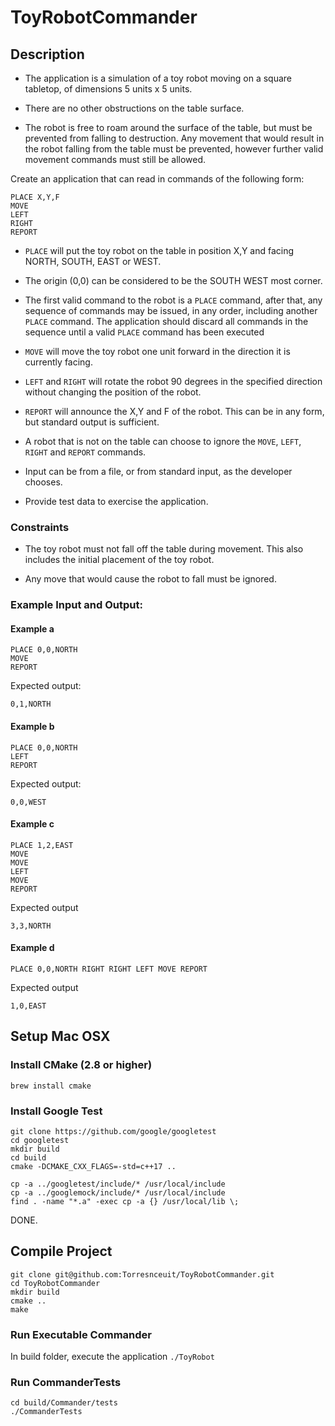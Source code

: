 # ToyRobotCommander

## Description

* The application is a simulation of a toy robot moving on a square tabletop, of dimensions 5 units x 5 units.

* There are no other obstructions on the table surface.

* The robot is free to roam around the surface of the table, but must be prevented from falling to destruction. Any movement that would result in the robot falling from the table must be prevented, however further valid movement commands must still be allowed.

Create an application that can read in commands of the following form:
```
PLACE X,Y,F
MOVE
LEFT
RIGHT
REPORT
```

* `PLACE` will put the toy robot on the table in position X,Y and facing NORTH, SOUTH, EAST or WEST.

* The origin (0,0) can be considered to be the SOUTH WEST most corner.

* The first valid command to the robot is a `PLACE` command, after that, any sequence of commands may be issued, in any order, including another `PLACE` command. The application should discard all commands in the sequence until a valid `PLACE` command has been executed

* `MOVE` will move the toy robot one unit forward in the direction it is currently facing.

* `LEFT` and `RIGHT` will rotate the robot 90 degrees in the specified direction without changing the position of the robot.

* `REPORT` will announce the X,Y and F of the robot. This can be in any form, but standard output is sufficient.

* A robot that is not on the table can choose to ignore the `MOVE`, `LEFT`, `RIGHT` and `REPORT` commands.

* Input can be from a file, or from standard input, as the developer chooses.

* Provide test data to exercise the application.

### Constraints

* The toy robot must not fall off the table during movement. This also includes the initial placement of the toy robot.

* Any move that would cause the robot to fall must be ignored.

### Example Input and Output:

#### Example a

    PLACE 0,0,NORTH
    MOVE
    REPORT

Expected output:

    0,1,NORTH

#### Example b

    PLACE 0,0,NORTH
    LEFT
    REPORT

Expected output:

    0,0,WEST

#### Example c

    PLACE 1,2,EAST
    MOVE
    MOVE
    LEFT
    MOVE
    REPORT

Expected output

    3,3,NORTH
    
 #### Example d

    PLACE 0,0,NORTH RIGHT RIGHT LEFT MOVE REPORT

Expected output

    1,0,EAST
    
## Setup Mac OSX

### Install CMake (2.8 or higher)
```brew install cmake```
### Install Google Test
```
git clone https://github.com/google/googletest
cd googletest
mkdir build
cd build
cmake -DCMAKE_CXX_FLAGS=-std=c++17 ..

cp -a ../googletest/include/* /usr/local/include
cp -a ../googlemock/include/* /usr/local/include
find . -name "*.a" -exec cp -a {} /usr/local/lib \;
```
DONE.

## Compile Project
```
git clone git@github.com:Torresnceuit/ToyRobotCommander.git
cd ToyRobotCommander
mkdir build
cmake ..
make
```

### Run Executable Commander
In build folder, execute the application
```./ToyRobot```

### Run CommanderTests
```
cd build/Commander/tests
./CommanderTests
```




